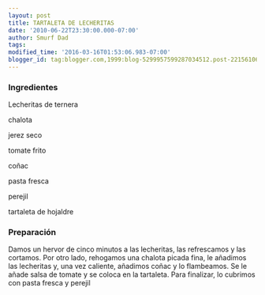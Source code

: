 ```yaml
---
layout: post
title: TARTALETA DE LECHERITAS
date: '2010-06-22T23:30:00.000-07:00'
author: Smurf Dad
tags: 
modified_time: '2016-03-16T01:53:06.983-07:00'
blogger_id: tag:blogger.com,1999:blog-5299957599287034512.post-2215610667386657090
---
```


<h3>Ingredientes</h3>

Lecheritas de ternera

chalota

jerez seco

tomate frito

coñac

pasta fresca

perejil

tartaleta de hojaldre

<h3>Preparación</h3>

Damos un hervor de cinco minutos a las lecheritas, las refrescamos y las cortamos. Por otro lado, rehogamos una chalota picada fina, le añadimos las lecheritas y, una vez caliente, añadimos coñac y lo flambeamos. Se le añade salsa de tomate y se coloca en la tartaleta. Para finalizar, lo cubrimos con pasta fresca y perejil

